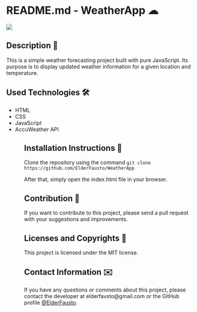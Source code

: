 <h1>README.md - WeatherApp ☁</h1>
  <img src="https://user-images.githubusercontent.com/85243693/217658197-97b428a8-6e52-4917-9bca-1eb455ef3acc.gif" />

<h2>Description 📜</h2>
  <p>This is a simple weather forecasting project built with pure JavaScript. Its purpose is to display updated weather information for a given location and temperature.</p>

<h2>Used Technologies 🛠️</h2>
<ul>
  <li>HTML</li>
  <li>CSS</li>
  <li>JavaScript</li>
  <li>AccuWeather API</li>
<ul>

<h2>Installation Instructions 📎</h2>
  <p>Clone the repository using the command <code>git clone https://github.com/ElderFausto/WeatherApp</code></p>
  <p>After that, simply open the index.html file in your browser.</p>

<h2>Contribution 🤝</h2>
  <p>If you want to contribute to this project, please send a pull request with your suggestions and improvements.</p>

<h2>Licenses and Copyrights 📰</h2>
  <p>This project is licensed under the MIT license.</p>

<h2>Contact Information ✉️</h2>
  <p>If you have any questions or comments about this project, please contact the developer at elderfavsto@gmail.com or the GitHub profile <a     href="https://github.com/ElderFausto">@ElderFausto</a>.</p>

